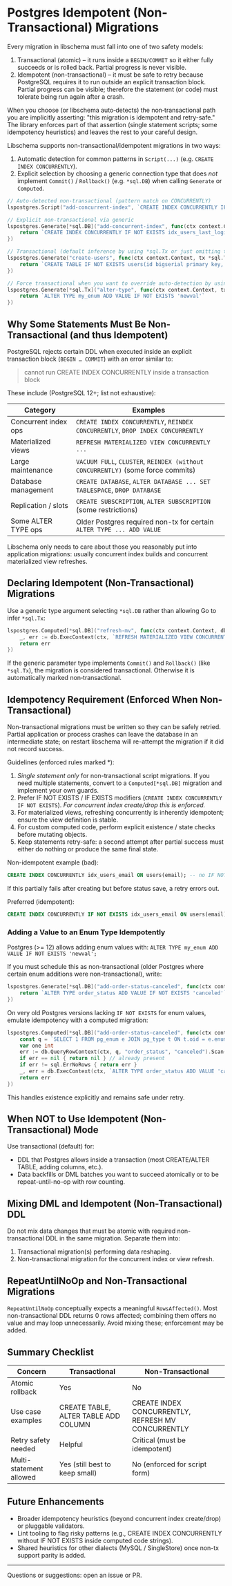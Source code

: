# Postgres Idempotent (Non-Transactional) Migrations

Every migration in libschema must fall into one of two safety models:

1. Transactional (atomic) – it runs inside a `BEGIN/COMMIT` so it either fully
    succeeds or is rolled back. Partial progress is never visible.
2. Idempotent (non-transactional) – it must be safe to retry because PostgreSQL
    requires it to run outside an explicit transaction block. Partial progress
    can be visible; therefore the statement (or code) must tolerate being run
    again after a crash.

When you choose (or libschema auto‑detects) the non‑transactional path you are
implicitly asserting: "this migration is idempotent and retry-safe." The
library enforces part of that assertion (single statement scripts; some
idempotency heuristics) and leaves the rest to your careful design.

Libschema supports non-transactional/idempotent migrations in two ways:

1. Automatic detection for common patterns in `Script(...)` (e.g. `CREATE INDEX CONCURRENTLY`).
2. Explicit selection by choosing a generic connection type that does *not* implement
    `Commit()` / `Rollback()` (e.g. `*sql.DB`) when calling `Generate` or `Computed`.

```go
// Auto-detected non-transactional (pattern match on CONCURRENTLY)
lspostgres.Script("add-concurrent-index", `CREATE INDEX CONCURRENTLY IF NOT EXISTS idx_users_last_login ON users(last_login)`)

// Explicit non-transactional via generic
lspostgres.Generate[*sql.DB]("add-concurrent-index", func(ctx context.Context, db *sql.DB) string {
    return `CREATE INDEX CONCURRENTLY IF NOT EXISTS idx_users_last_login ON users(last_login)`
})

// Transactional (default inference by using *sql.Tx or just omitting the generic):
lspostgres.Generate("create-users", func(ctx context.Context, tx *sql.Tx) string {
    return `CREATE TABLE IF NOT EXISTS users(id bigserial primary key, email text unique)`
})

// Force transactional when you want to override auto-detection by using Generate with *sql.Tx
lspostgres.Generate[*sql.Tx]("alter-type", func(ctx context.Context, tx *sql.Tx) string {
    return `ALTER TYPE my_enum ADD VALUE IF NOT EXISTS 'newval'`
})
```

## Why Some Statements Must Be Non-Transactional (and thus Idempotent)

PostgreSQL rejects certain DDL when executed inside an explicit transaction block
(`BEGIN … COMMIT`) with an error similar to:

> cannot run CREATE INDEX CONCURRENTLY inside a transaction block

These include (PostgreSQL 12+; list not exhaustive):

| Category | Examples |
|----------|----------|
| Concurrent index ops | `CREATE INDEX CONCURRENTLY`, `REINDEX CONCURRENTLY`, `DROP INDEX CONCURRENTLY` |
| Materialized views   | `REFRESH MATERIALIZED VIEW CONCURRENTLY ...` |
| Large maintenance    | `VACUUM FULL`, `CLUSTER`, `REINDEX (without CONCURRENTLY)` (some force commits) |
| Database management  | `CREATE DATABASE`, `ALTER DATABASE ... SET TABLESPACE`, `DROP DATABASE` |
| Replication / slots  | `CREATE SUBSCRIPTION`, `ALTER SUBSCRIPTION` (some restrictions) |
| Some ALTER TYPE ops  | Older Postgres required non-tx for certain `ALTER TYPE ... ADD VALUE` |

Libschema only needs to care about those you reasonably put into application migrations:
usually concurrent index builds and concurrent materialized view refreshes.

## Declaring Idempotent (Non-Transactional) Migrations

Use a generic type argument selecting `*sql.DB` rather than allowing Go to infer `*sql.Tx`:

```go
lspostgres.Computed[*sql.DB]("refresh-mv", func(ctx context.Context, db *sql.DB) error {
    _, err := db.ExecContext(ctx, `REFRESH MATERIALIZED VIEW CONCURRENTLY user_aggregate`)
    return err
})
```

If the generic parameter type implements `Commit()` and `Rollback()` (like `*sql.Tx`),
the migration is considered transactional. Otherwise it is automatically marked non‑transactional.

## Idempotency Requirement (Enforced When Non-Transactional)

Non-transactional migrations must be written so they can be safely retried. Partial application
or process crashes can leave the database in an intermediate state; on restart libschema will
re-attempt the migration if it did not record success.

Guidelines (enforced rules marked *):

1. *Single statement only* for non-transactional script migrations. If you need multiple statements, convert to a `Computed[*sql.DB]` migration and implement your own guards.
2. Prefer IF NOT EXISTS / IF EXISTS modifiers (`CREATE INDEX CONCURRENTLY IF NOT EXISTS`). *For concurrent index create/drop this is enforced.*
3. For materialized views, refreshing concurrently is inherently idempotent; ensure the view definition is stable.
4. For custom computed code, perform explicit existence / state checks before mutating objects.
5. Keep statements retry-safe: a second attempt after partial success must either do nothing or produce the same final state.

Non-idempotent example (bad):
```sql
CREATE INDEX CONCURRENTLY idx_users_email ON users(email); -- no IF NOT EXISTS
```
If this partially fails after creating but before status save, a retry errors out.

Preferred (idempotent):
```sql
CREATE INDEX CONCURRENTLY IF NOT EXISTS idx_users_email ON users(email);
```

### Adding a Value to an Enum Type Idempotently

Postgres (>= 12) allows adding enum values with: `ALTER TYPE my_enum ADD VALUE IF NOT EXISTS 'newval';`

If you must schedule this as non-transactional (older Postgres where certain enum additions were non-transactional), write:

```go
lspostgres.Generate[*sql.DB]("add-order-status-canceled", func(ctx context.Context, db *sql.DB) string {
    return `ALTER TYPE order_status ADD VALUE IF NOT EXISTS 'canceled'` // single statement, idempotent
})
```

On very old Postgres versions lacking `IF NOT EXISTS` for enum values, emulate idempotency with a computed migration:

```go
lspostgres.Computed[*sql.DB]("add-order-status-canceled", func(ctx context.Context, db *sql.DB) error {
    const q = `SELECT 1 FROM pg_enum e JOIN pg_type t ON t.oid = e.enumtypid WHERE t.typname = $1 AND e.enumlabel = $2`
    var one int
    err := db.QueryRowContext(ctx, q, "order_status", "canceled").Scan(&one)
    if err == nil { return nil } // already present
    if err != sql.ErrNoRows { return err }
    _, err = db.ExecContext(ctx, `ALTER TYPE order_status ADD VALUE 'canceled'`)
    return err
})
```
This handles existence explicitly and remains safe under retry.

## When NOT to Use Idempotent (Non-Transactional) Mode

Use transactional (default) for:
- DDL that Postgres allows inside a transaction (most CREATE/ALTER TABLE, adding columns, etc.).
- Data backfills or DML batches you want to succeed atomically or to be repeat-until-no-op with row counting.

## Mixing DML and Idempotent (Non-Transactional) DDL

Do not mix data changes that must be atomic with required non-transactional DDL in the same migration.
Separate them into:
1. Transactional migration(s) performing data reshaping.
2. Non-transactional migration for the concurrent index or view refresh.

## RepeatUntilNoOp and Non-Transactional Migrations

`RepeatUntilNoOp` conceptually expects a meaningful `RowsAffected()`. Most non-transactional DDL
returns 0 rows affected; combining them offers no value and may loop unnecessarily.
Avoid mixing these; enforcement may be added.

## Summary Checklist

| Concern | Transactional | Non-Transactional |
|---------|---------------|-------------------|
| Atomic rollback | Yes | No |
| Use case examples | CREATE TABLE, ALTER TABLE ADD COLUMN | CREATE INDEX CONCURRENTLY, REFRESH MV CONCURRENTLY |
| Retry safety needed | Helpful | Critical (must be idempotent) |
| Multi-statement allowed | Yes (still best to keep small) | No (enforced for script form) |

## Future Enhancements
- Broader idempotency heuristics (beyond concurrent index create/drop) or pluggable validators.
- Lint tooling to flag risky patterns (e.g., CREATE INDEX CONCURRENTLY without IF NOT EXISTS inside computed code strings).
- Shared heuristics for other dialects (MySQL / SingleStore) once non-tx support parity is added.

---
Questions or suggestions: open an issue or PR.
